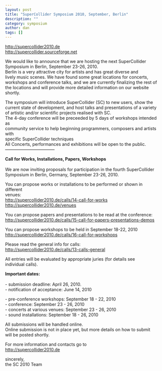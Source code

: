 ```yaml
---
layout: post
title: "SuperCollider Symposium 2010, September, Berlin"
description: ""
category: symposium
author: dan
tags: []
---
```

<p><a href="http://supercollider2010.de/" target="_blank">http://supercollider2010.de</a><br />
<a href="../" target="_blank">http://supercollider.sourceforge.net</a></p>
<p>We would like to announce that we are hosting the next SuperCollider<br />
Symposium in Berlin, September 23-26, 2010.<br />
Berlin is a very attractive city for artists and has great diverse and<br />
lively music scenes. We have found some great locations for concerts,<br />
workshops and conference talks, and we are currently finalizing the rest of<br />
the locations and will provide more detailed information on our website<br />
shortly.</p>
<p>The symposium will introduce SuperCollider (SC) to new users, show the<br />
current state of development, and host talks and presentations of a variety<br />
of artistic and/or scientific projects realised with SC.<br />
The 4-day conference will be preceeded by 5 days of workshops intended as<br />
community service to help beginning programmers, composers and artists with<br />
specific SuperCollider techniques<br />
All Concerts, performances and exhibitions will be open to the public.<br />
&#8212;&#8212;&#8212;&#8212;&#8212;&#8212;&#8212;&#8212;&#8212;&#8212;&#8212;&#8211;</p>
<p><strong>Call for Works, Installations, Papers, Workshops<br />
</strong><br />
We are now inviting proposals for participation in the fourth SuperCollider<br />
Symposium in Berlin, Germany, September 23-26, 2010.</p>
<p>You can propose works or installations to be performed or shown in different<br />
venues:<br />
<a href="http://supercollider2010.de/calls/14-call-for-works" target="_blank">http://supercollider2010.de/calls/14-call-for-works</a><br />
<a href="http://supercollider2010.de/venues" target="_blank">http://supercollider2010.de/venues</a></p>
<p>You can propose papers and presentations to be read at the conference:<br />
<a href="http://supercollider2010.de/calls/15-call-for-papers-presentations-demos" target="_blank">http://supercollider2010.de/calls/15-call-for-papers-presentations-demos</a></p>
<p>You can propose workshops to be held in September 18-22, 2010<br />
<a href="http://supercollider2010.de/calls/16-call-for-workshops" target="_blank">http://supercollider2010.de/calls/16-call-for-workshops</a></p>
<p>Please read the general info for calls:<br />
<a href="http://supercollider2010.de/calls/13-calls-general" target="_blank">http://supercollider2010.de/calls/13-calls-general</a></p>
<p>All entries will be evaluated by appropriate juries (for details see<br />
individual calls).</p>
<p><strong>Important dates:<br />
</strong><br />
- submission deadline: April 26, 2010.<br />
- notification of acceptance: June 14, 2010</p>
<p>- pre-conference workshops: September 18 - 22, 2010<br />
- conference: September 23 - 26, 2010<br />
- concerts at various venues: September 23 - 26, 2010<br />
- sound installations: September 18 - 26, 2010</p>
<p>All submissions will be handled online.<br />
Online submission is not in place yet, but more details on how to submit<br />
will be posted shortly.</p>
<p>For more information and contacts go to<br />
<a href="http://supercollider2010.de/" target="_blank">http://supercollider2010.de</a></p>
<p>sincerely,<br />
the SC 2010 Team</p>
